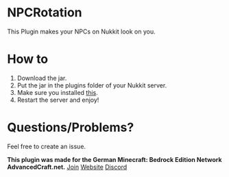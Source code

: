 # NPCRotation
This Plugin makes your NPCs on Nukkit look on you.

# How to
1. Download the jar.
2. Put the jar in the plugins folder of your Nukkit server.
3. Make sure you installed [this](https://nukkitx.com/resources/npc.143/).
4. Restart the server and enjoy!

# Questions/Problems?
Feel free to create an issue.

**This plugin was made for the German Minecraft: Bedrock Edition Network AdvancedCraft.net.**
[Join](https://join.advancedcraft.net)
[Website](https://advancedcraft.net)
[Discord](https://discord.advancedcraft.net)
